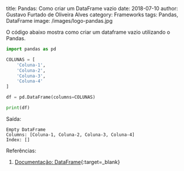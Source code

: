 title: Pandas: Como criar um DataFrame vazio
date: 2018-07-10
author: Gustavo Furtado de Oliveira Alves
category: Frameworks
tags: Pandas, DataFrame
image: /images/logo-pandas.jpg

O código abaixo mostra como criar um dataframe vazio utilizando o Pandas.

```python
import pandas as pd

COLUNAS = [
    'Coluna-1',
    'Coluna-2',
    'Coluna-3',
    'Coluna-4'
]

df = pd.DataFrame(columns=COLUNAS)

print(df)
```

Saída:

```
Empty DataFrame
Columns: [Coluna-1, Coluna-2, Coluna-3, Coluna-4]
Index: []
```

Referências:

1. [Documentação: DataFrame](https://pandas.pydata.org/pandas-docs/stable/generated/pandas.DataFrame.html){:target=\_blank}

